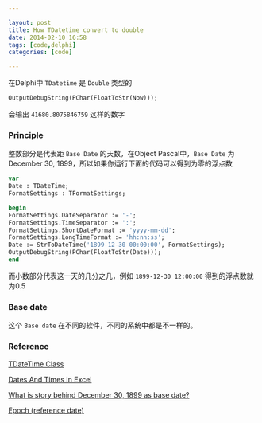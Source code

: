 ```yaml
---

layout: post
title: How TDatetime convert to double
date: 2014-02-10 16:58
tags: [code,delphi]
categories: [code]

---
```


在Delphi中 `TDatetime` 是 `Double` 类型的

```pascal
OutputDebugString(PChar(FloatToStr(Now)));
```
 
会输出 `41680.8075846759` 这样的数字


### Principle

整数部分是代表距 `Base Date` 的天数，在Object Pascal中，`Base Date` 为December 30, 1899，所以如果你运行下面的代码可以得到为零的浮点数


```pascal
var
Date : TDateTime;
FormatSettings : TFormatSettings;

begin
FormatSettings.DateSeparator := '-';
FormatSettings.TimeSeparator := ':';
FormatSettings.ShortDateFormat := 'yyyy-mm-dd';
FormatSettings.LongTimeFormat := 'hh:nn:ss';
Date := StrToDateTime('1899-12-30 00:00:00', FormatSettings);
OutputDebugString(PChar(FloatToStr(Date)));
end
```

而小数部分代表这一天的几分之几，例如 `1899-12-30 12:00:00` 得到的浮点数就为0.5


### Base date
这个 `Base date` 在不同的软件，不同的系统中都是不一样的。

### Reference

[TDateTime Class](http://docs.embarcadero.com/products/rad_studio/delphiAndcpp2009/HelpUpdate2/EN/html/delphivclwin32/System__TDateTime.html)

[Dates And Times In Excel](http://www.cpearson.com/excel/datetime.htm)

[What is story behind December 30, 1899 as base date?](http://social.msdn.microsoft.com/Forums/en-US/f1eef5fe-ef5e-4ab6-9d92-0998d3fa6e14/what-is-story-behind-december-30-1899-as-base-date)

[Epoch (reference date)](http://en.wikipedia.org/wiki/Epoch_(reference_date)#Computing)